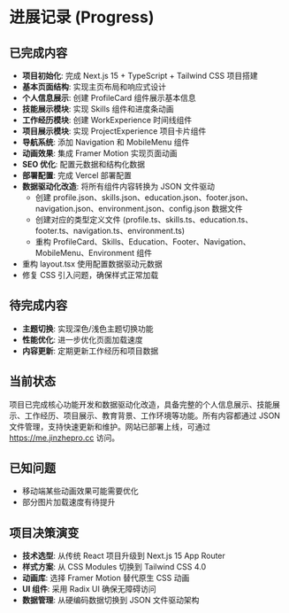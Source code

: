 # 进展记录 (Progress)

## 已完成内容

- **项目初始化**: 完成 Next.js 15 + TypeScript + Tailwind CSS 项目搭建
- **基本页面结构**: 实现主页布局和响应式设计
- **个人信息展示**: 创建 ProfileCard 组件展示基本信息
- **技能展示模块**: 实现 Skills 组件和进度条动画
- **工作经历模块**: 创建 WorkExperience 时间线组件
- **项目展示模块**: 实现 ProjectExperience 项目卡片组件
- **导航系统**: 添加 Navigation 和 MobileMenu 组件
- **动画效果**: 集成 Framer Motion 实现页面动画
- **SEO 优化**: 配置元数据和结构化数据
- **部署配置**: 完成 Vercel 部署配置
- **数据驱动化改造**: 将所有组件内容转换为 JSON 文件驱动
  - 创建 profile.json、skills.json、education.json、footer.json、navigation.json、environment.json、config.json 数据文件
  - 创建对应的类型定义文件 (profile.ts、skills.ts、education.ts、footer.ts、navigation.ts、environment.ts)
  - 重构 ProfileCard、Skills、Education、Footer、Navigation、MobileMenu、Environment 组件
- 重构 layout.tsx 使用配置数据驱动元数据
- 修复 CSS 引入问题，确保样式正常加载

## 待完成内容

- **主题切换**: 实现深色/浅色主题切换功能
- **性能优化**: 进一步优化页面加载速度
- **内容更新**: 定期更新工作经历和项目数据

## 当前状态

项目已完成核心功能开发和数据驱动化改造，具备完整的个人信息展示、技能展示、工作经历、项目展示、教育背景、工作环境等功能。所有内容都通过 JSON 文件管理，支持快速更新和维护。网站已部署上线，可通过 https://me.jinzhepro.cc 访问。

## 已知问题

- 移动端某些动画效果可能需要优化
- 部分图片加载速度有待提升

## 项目决策演变

- **技术选型**: 从传统 React 项目升级到 Next.js 15 App Router
- **样式方案**: 从 CSS Modules 切换到 Tailwind CSS 4.0
- **动画库**: 选择 Framer Motion 替代原生 CSS 动画
- **UI 组件**: 采用 Radix UI 确保无障碍访问
- **数据管理**: 从硬编码数据切换到 JSON 文件驱动架构
